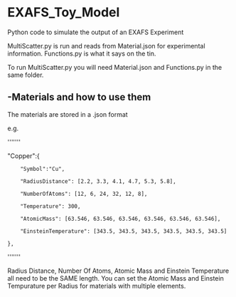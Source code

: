 # EXAFS_Toy_Model
Python code to simulate the output of an EXAFS Experiment

MultiScatter.py is run and reads from Material.json for experimental information. Functions.py is what it says on the tin.

To run MultiScatter.py you will need Material.json and Functions.py in the same folder.

-Materials and how to use them
-

The materials are stored in a .json format

e.g.

'''''''

"Copper":{

		"Symbol":"Cu",
		
		"RadiusDistance": [2.2, 3.3, 4.1, 4.7, 5.3, 5.8],
		
		"NumberOfAtoms": [12, 6, 24, 32, 12, 8],
		
		"Temperature": 300,
		
		"AtomicMass": [63.546, 63.546, 63.546, 63.546, 63.546, 63.546],
		
		"EinsteinTemperature": [343.5, 343.5, 343.5, 343.5, 343.5, 343.5]
		
	},
'''''''

Radius Distance, Number Of Atoms, Atomic Mass and Einstein Temperature all need to be the SAME length. 
You can set the Atomic Mass and Einstein Tempurature per Radius for materials with multiple elements.

